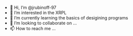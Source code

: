 - 👋 Hi, I’m @jrubinoff-97
- 👀 I’m interested in the XRPL
- 🌱 I’m currently learning the basics of desigining programs
- 💞️ I’m looking to collaborate on ...
- 📫 How to reach me ...

<!---
jrubinoff-97/jrubinoff-97 is a ✨ special ✨ repository because its `README.md` (this file) appears on your GitHub profile.
You can click the Preview link to take a look at your changes.
--->
